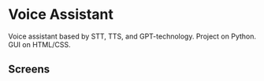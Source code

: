 # Voice Assistant
Voice assistant based by STT, TTS, and GPT-technology.
Project on Python.
GUI on HTML/CSS.

## Screens
